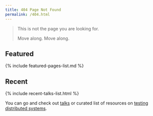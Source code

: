 ```yaml
---
title: 404 Page Not Found
permalink: /404.html
---
```


> This is not the page you are looking for.
>
> Move along. Move along.

## Featured

{% include featured-pages-list.md %}

## Recent

{% include recent-talks-list.html %}

You can go and check out [talks](/talks) or curated list of resources
on [testing distributed systems](/testing-distributed-systems).
